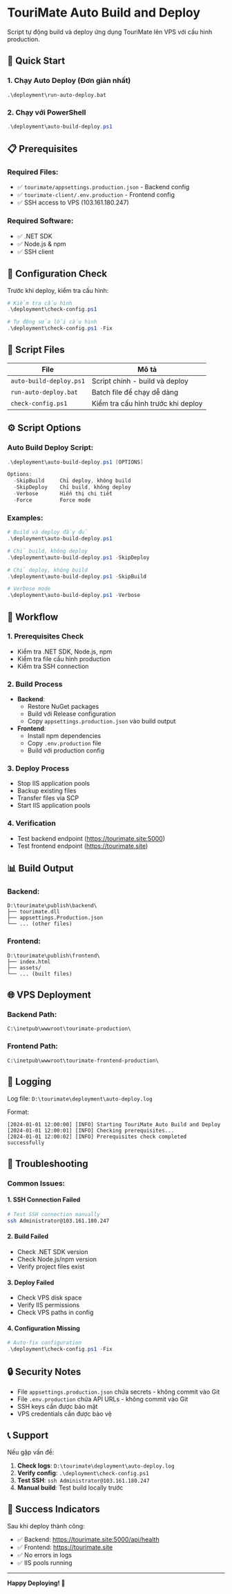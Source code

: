 # TouriMate Auto Build and Deploy

Script tự động build và deploy ứng dụng TouriMate lên VPS với cấu hình production.

## 🚀 Quick Start

### 1. Chạy Auto Deploy (Đơn giản nhất)
```batch
.\deployment\run-auto-deploy.bat
```

### 2. Chạy với PowerShell
```powershell
.\deployment\auto-build-deploy.ps1
```

## 📋 Prerequisites

### Required Files:
- ✅ `tourimate/appsettings.production.json` - Backend config
- ✅ `tourimate-client/.env.production` - Frontend config
- ✅ SSH access to VPS (103.161.180.247)

### Required Software:
- ✅ .NET SDK
- ✅ Node.js & npm
- ✅ SSH client

## 🔧 Configuration Check

Trước khi deploy, kiểm tra cấu hình:

```powershell
# Kiểm tra cấu hình
.\deployment\check-config.ps1

# Tự động sửa lỗi cấu hình
.\deployment\check-config.ps1 -Fix
```

## 📁 Script Files

| File | Mô tả |
|------|-------|
| `auto-build-deploy.ps1` | Script chính - build và deploy |
| `run-auto-deploy.bat` | Batch file để chạy dễ dàng |
| `check-config.ps1` | Kiểm tra cấu hình trước khi deploy |

## ⚙️ Script Options

### Auto Build Deploy Script:
```powershell
.\deployment\auto-build-deploy.ps1 [OPTIONS]

Options:
  -SkipBuild     Chỉ deploy, không build
  -SkipDeploy    Chỉ build, không deploy  
  -Verbose       Hiển thị chi tiết
  -Force         Force mode
```

### Examples:
```powershell
# Build và deploy đầy đủ
.\deployment\auto-build-deploy.ps1

# Chỉ build, không deploy
.\deployment\auto-build-deploy.ps1 -SkipDeploy

# Chỉ deploy, không build
.\deployment\auto-build-deploy.ps1 -SkipBuild

# Verbose mode
.\deployment\auto-build-deploy.ps1 -Verbose
```

## 🔄 Workflow

### 1. **Prerequisites Check**
- Kiểm tra .NET SDK, Node.js, npm
- Kiểm tra file cấu hình production
- Kiểm tra SSH connection

### 2. **Build Process**
- **Backend**: 
  - Restore NuGet packages
  - Build với Release configuration
  - Copy `appsettings.production.json` vào build output
- **Frontend**:
  - Install npm dependencies
  - Copy `.env.production` file
  - Build với production config

### 3. **Deploy Process**
- Stop IIS application pools
- Backup existing files
- Transfer files via SCP
- Start IIS application pools

### 4. **Verification**
- Test backend endpoint (https://tourimate.site:5000)
- Test frontend endpoint (https://tourimate.site)

## 📊 Build Output

### Backend:
```
D:\tourimate\publish\backend\
├── tourimate.dll
├── appsettings.Production.json
└── ... (other files)
```

### Frontend:
```
D:\tourimate\publish\frontend\
├── index.html
├── assets/
└── ... (built files)
```

## 🌐 VPS Deployment

### Backend Path:
```
C:\inetpub\wwwroot\tourimate-production\
```

### Frontend Path:
```
C:\inetpub\wwwroot\tourimate-frontend-production\
```

## 📝 Logging

Log file: `D:\tourimate\deployment\auto-deploy.log`

Format:
```
[2024-01-01 12:00:00] [INFO] Starting TouriMate Auto Build and Deploy
[2024-01-01 12:00:01] [INFO] Checking prerequisites...
[2024-01-01 12:00:02] [INFO] Prerequisites check completed successfully
```

## 🚨 Troubleshooting

### Common Issues:

#### 1. **SSH Connection Failed**
```bash
# Test SSH connection manually
ssh Administrator@103.161.180.247
```

#### 2. **Build Failed**
- Check .NET SDK version
- Check Node.js/npm version
- Verify project files exist

#### 3. **Deploy Failed**
- Check VPS disk space
- Verify IIS permissions
- Check VPS paths in config

#### 4. **Configuration Missing**
```powershell
# Auto-fix configuration
.\deployment\check-config.ps1 -Fix
```

## 🔒 Security Notes

- File `appsettings.production.json` chứa secrets - không commit vào Git
- File `.env.production` chứa API URLs - không commit vào Git
- SSH keys cần được bảo mật
- VPS credentials cần được bảo vệ

## 📞 Support

Nếu gặp vấn đề:

1. **Check logs**: `D:\tourimate\deployment\auto-deploy.log`
2. **Verify config**: `.\deployment\check-config.ps1`
3. **Test SSH**: `ssh Administrator@103.161.180.247`
4. **Manual build**: Test build locally trước

## 🎯 Success Indicators

Sau khi deploy thành công:
- ✅ Backend: https://tourimate.site:5000/api/health
- ✅ Frontend: https://tourimate.site
- ✅ No errors in logs
- ✅ IIS pools running

---

**Happy Deploying! 🚀**
